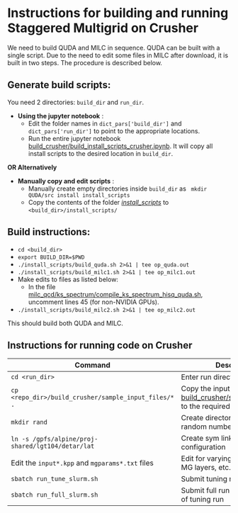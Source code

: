 # Instructions for building and running Staggered Multigrid on Crusher
We need to build QUDA and MILC in sequence.  QUDA can be built with a single script. Due to the need to edit some files in MILC after download, it is built in two steps.
The procedure is described below.
## **Generate build scripts**: 
You need 2 directories: ```build_dir``` and ```run_dir```.
- **Using the jupyter notebook**  :
  - Edit the folder names in `dict_pars['build_dir']` and `dict_pars['run_dir']` to point to the appropriate locations.
  - Run the entire jupyter notebook [build_crusher/build_install_scripts_crusher.ipynb](https://github.com/vmos1/Staggered_multigrid_build/blob/main/build_crusher/build_install_scripts_crusher.ipynb). It will copy all install scripts to the desired location in `build_dir`.

 **OR Alternatively**  
- **Manually copy and edit scripts** : 
    - Manually create empty directories inside ```build_dir``` as ``` mkdir QUDA/src install install_scripts```
    - Copy the contents of the folder [*install_scripts*](https://github.com/vmos1/Staggered_multigrid_build/tree/main/build_crusher/install_scripts) to ```<build_dir>/install_scripts/```


## **Build instructions**: 
  - ```cd <build_dir>``` 
  - `export BUILD_DIR=$PWD`
  - `./install_scripts/build_quda.sh 2>&1 | tee op_quda.out `
  - `./install_scripts/build_milc1.sh 2>&1 | tee op_milc1.out `
  - Make edits to files as listed below: 
    - In the file [milc_qcd/ks_spectrum/compile_ks_spectrum_hisq_quda.sh](https://github.com/milc-qcd/milc_qcd/blob/develop/ks_spectrum/compile_ks_spectrum_hisq_quda.sh), uncomment lines 45 (for non-NVIDIA GPUs).
  - ```./install_scripts/build_milc2.sh 2>&1 | tee op_milc2.out ```

This should build both QUDA and MILC. 

## Instructions for running code on Crusher

| Command | Description | 
| -- | -- |
| ```cd <run_dir>``` | Enter run directory |
| ```cp <repo_dir>/build_crusher/sample_input_files/* .```  | Copy the input files from [build_crusher/sample_input_files](https://github.com/vmos1/Staggered_multigrid_build/tree/main/build_crusher/sample_input_files) to the required location |
| ```mkdir rand``` | Create directory for storing random numbers | 
| ```ln -s /gpfs/alpine/proj-shared/lgt104/detar/lat``` | Create sym link for gauge configuration | 
| Edit the `input*.kpp` and `mgparams*.txt` files | Edit for varying local volume, MG layers, etc. | 
| ```sbatch run_tune_slurm.sh``` | Submit tuning run |
| ```sbatch run_full_slurm.sh``` | Submit full run after completion of tuning run | 

